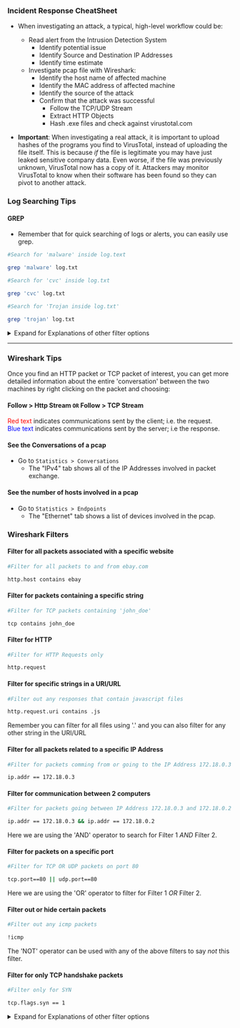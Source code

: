 ### Incident Response CheatSheet

- When investigating an attack, a typical, high-level workflow could be:
    - Read alert from the Intrusion Detection System
        - Identify potential issue
        - Identify Source and Destination IP Addresses
        - Identify time estimate
    - Investigate pcap file with Wireshark:
        - Identify the host name of affected machine
        - Identify the MAC address of affected machine
        - Identify the source of the attack
        - Confirm that the attack was successful
            - Follow the TCP/UDP Stream
            - Extract HTTP Objects
            - Hash .exe files and check against virustotal.com

- **Important**: When investigating a real attack, it is important to upload hashes of the programs you find to VirusTotal, instead of uploading the file itself. This is because *if* the file is legitimate you may have just leaked sensitive company data. Even worse, if the file was previously unknown, VirusTotal now has a copy of it. Attackers may monitor VirusTotal to know when their software has been found so they can pivot to another attack.

### Log Searching Tips

#### GREP

- Remember that for quick searching of logs or alerts, you can easily use grep.

```bash
#Search for 'malware' inside log.text

grep 'malware' log.txt
```

```bash
#Search for 'cvc' inside log.txt

grep 'cvc' log.txt
```

```bash
#Search for 'Trojan inside log.txt'

grep 'trojan' log.txt
```

<details>
  <summary>Expand for Explanations of other filter options</summary>
  <ul>
    <li><code>-i</code>Ignores case of search pattern.
    <li><code>-n</code>Provides line numbers for each pattern that was found.
    <li><code>-P</code>Provides the entire paragraph where the pattern was found.
    <li><code>-r</code>Search recursively within a directory.
    <li><code>-v</code>Displays lines that `do not` match a pattern.
    <li><code>-W</code>Does a word search.
  </ul>
</details>

---

### Wireshark Tips

Once you find an HTTP packet or TCP packet of interest, you can get more detailed information about the entire 'conversation' between the two machines by right clicking on the packet and choosing:
#### Follow > Http Stream `OR` Follow > TCP Stream

<span style="color: red;">Red text</span> indicates communications sent by the client; i.e. the request. <br />
<span style="color: blue;">Blue text</span> indicates communications sent by the server; i.e the response.

#### See the Conversations of a pcap

- Go to `Statistics > Conversations`
    - The "IPv4" tab shows all of the IP Addresses involved in packet exchange.

#### See the number of hosts involved in a pcap

- Go to `Statistics > Endpoints`
    - The "Ethernet" tab shows a list of devices involved in the pcap.

### Wireshark Filters

#### Filter for all packets associated with a specific website

```bash
#Filter for all packets to and from ebay.com

http.host contains ebay
```

#### Filter for packets containing a specific string

```bash
#Filter for TCP packets containing 'john_doe'

tcp contains john_doe
```

#### Filter for HTTP

```bash
#Filter for HTTP Requests only

http.request
```

#### Filter for specific strings in a URI/URL

```bash
#Filter out any responses that contain javascript files

http.request.uri contains .js
```

Remember you can filter for all files using '.' and you can also filter for any other string in the URI/URL

#### Filter for all packets related to a specific IP Address

```bash
#Filter for packets comming from or going to the IP Address 172.18.0.3

ip.addr == 172.18.0.3
```

#### Filter for communication between 2 computers

```bash
#Filter for packets going between IP Address 172.18.0.3 and 172.18.0.2

ip.addr == 172.18.0.3 && ip.addr == 172.18.0.2
```
Here we are using the 'AND' operator to search for Filter 1 *AND* Filter 2.

#### Filter for packets on a specific port

```bash
#Filter for TCP OR UDP packets on port 80

tcp.port==80 || udp.port==80
```

Here we are using the 'OR' operator to filter for Filter 1 *OR* Filter 2.

#### Filter out or hide certain packets
```bash
#Filter out any icmp packets

!icmp
```
The 'NOT' operator can be used with any of the above filters to say *not* this filter.

#### Filter for only TCP handshake packets

```bash
#Filter only for SYN

tcp.flags.syn == 1
```

<details>
  <summary>Expand for Explanations of other filter options</summary>
  <ul>
    <li><code>tcp.port==</code> filter for TCP traffic related to a specific port.
    <li><code>udp.port==</code> filter for UDP traffic related to a specific port.
    <li><code>ip.dst==</code> specify a destination IP Address.
    <li><code>ip.src==</code> specify a source IP Address.
    <li><code>tcp</code> filters only for tcp packets.
    <li><code>udp</code> filters only for udp packets.
    <li><code>http</code> filters only for http packets.
    <li><code>http.request</code> filters only for http requests.
    <li><code>http.response</code> filters only for http responses.
    <li><code>||</code> the 'OR' operator.
    <li><code>&&</code> the 'AND' operator.
    <li><code>!</code> the 'NOT' operator.
  </ul>
</details>
